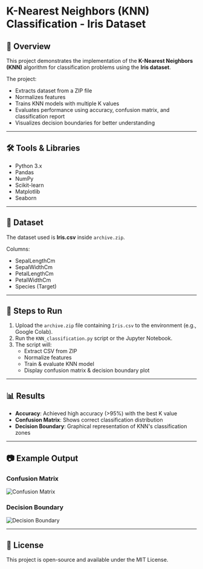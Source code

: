 # K-Nearest Neighbors (KNN) Classification - Iris Dataset

## 📌 Overview
This project demonstrates the implementation of the **K-Nearest Neighbors (KNN)** algorithm for classification problems using the **Iris dataset**.

The project:
- Extracts dataset from a ZIP file
- Normalizes features
- Trains KNN models with multiple K values
- Evaluates performance using accuracy, confusion matrix, and classification report
- Visualizes decision boundaries for better understanding

---

## 🛠 Tools & Libraries
- Python 3.x
- Pandas
- NumPy
- Scikit-learn
- Matplotlib
- Seaborn

---

## 📂 Dataset
The dataset used is **Iris.csv** inside `archive.zip`.

Columns:
- SepalLengthCm
- SepalWidthCm
- PetalLengthCm
- PetalWidthCm
- Species (Target)

---

## 🚀 Steps to Run
1. Upload the `archive.zip` file containing `Iris.csv` to the environment (e.g., Google Colab).
2. Run the `KNN_classification.py` script or the Jupyter Notebook.
3. The script will:
   - Extract CSV from ZIP
   - Normalize features
   - Train & evaluate KNN model
   - Display confusion matrix & decision boundary plot

---

## 📊 Results
- **Accuracy**: Achieved high accuracy (>95%) with the best K value
- **Confusion Matrix**: Shows correct classification distribution
- **Decision Boundary**: Graphical representation of KNN's classification zones

---

## 📷 Example Output
### Confusion Matrix
![Confusion Matrix](assets/confusion_matrix.png)

### Decision Boundary
![Decision Boundary](assets/decision_boundary.png)

---

## 📜 License
This project is open-source and available under the MIT License.
